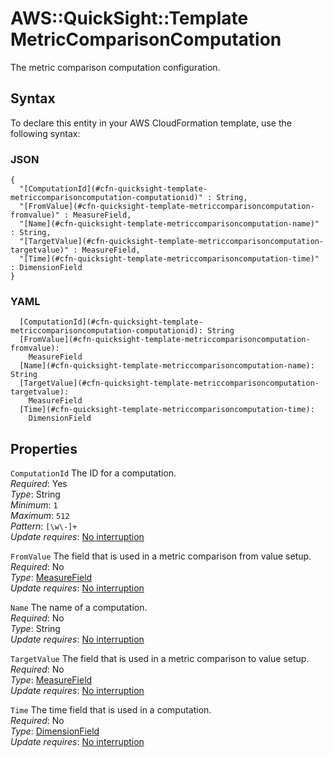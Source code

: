 # AWS::QuickSight::Template MetricComparisonComputation<a name="aws-properties-quicksight-template-metriccomparisoncomputation"></a>

The metric comparison computation configuration\.

## Syntax<a name="aws-properties-quicksight-template-metriccomparisoncomputation-syntax"></a>

To declare this entity in your AWS CloudFormation template, use the following syntax:

### JSON<a name="aws-properties-quicksight-template-metriccomparisoncomputation-syntax.json"></a>

```
{
  "[ComputationId](#cfn-quicksight-template-metriccomparisoncomputation-computationid)" : String,
  "[FromValue](#cfn-quicksight-template-metriccomparisoncomputation-fromvalue)" : MeasureField,
  "[Name](#cfn-quicksight-template-metriccomparisoncomputation-name)" : String,
  "[TargetValue](#cfn-quicksight-template-metriccomparisoncomputation-targetvalue)" : MeasureField,
  "[Time](#cfn-quicksight-template-metriccomparisoncomputation-time)" : DimensionField
}
```

### YAML<a name="aws-properties-quicksight-template-metriccomparisoncomputation-syntax.yaml"></a>

```
  [ComputationId](#cfn-quicksight-template-metriccomparisoncomputation-computationid): String
  [FromValue](#cfn-quicksight-template-metriccomparisoncomputation-fromvalue): 
    MeasureField
  [Name](#cfn-quicksight-template-metriccomparisoncomputation-name): String
  [TargetValue](#cfn-quicksight-template-metriccomparisoncomputation-targetvalue): 
    MeasureField
  [Time](#cfn-quicksight-template-metriccomparisoncomputation-time): 
    DimensionField
```

## Properties<a name="aws-properties-quicksight-template-metriccomparisoncomputation-properties"></a>

`ComputationId`  <a name="cfn-quicksight-template-metriccomparisoncomputation-computationid"></a>
The ID for a computation\.  
*Required*: Yes  
*Type*: String  
*Minimum*: `1`  
*Maximum*: `512`  
*Pattern*: `[\w\-]+`  
*Update requires*: [No interruption](https://docs.aws.amazon.com/AWSCloudFormation/latest/UserGuide/using-cfn-updating-stacks-update-behaviors.html#update-no-interrupt)

`FromValue`  <a name="cfn-quicksight-template-metriccomparisoncomputation-fromvalue"></a>
The field that is used in a metric comparison from value setup\.  
*Required*: No  
*Type*: [MeasureField](aws-properties-quicksight-template-measurefield.md)  
*Update requires*: [No interruption](https://docs.aws.amazon.com/AWSCloudFormation/latest/UserGuide/using-cfn-updating-stacks-update-behaviors.html#update-no-interrupt)

`Name`  <a name="cfn-quicksight-template-metriccomparisoncomputation-name"></a>
The name of a computation\.  
*Required*: No  
*Type*: String  
*Update requires*: [No interruption](https://docs.aws.amazon.com/AWSCloudFormation/latest/UserGuide/using-cfn-updating-stacks-update-behaviors.html#update-no-interrupt)

`TargetValue`  <a name="cfn-quicksight-template-metriccomparisoncomputation-targetvalue"></a>
The field that is used in a metric comparison to value setup\.  
*Required*: No  
*Type*: [MeasureField](aws-properties-quicksight-template-measurefield.md)  
*Update requires*: [No interruption](https://docs.aws.amazon.com/AWSCloudFormation/latest/UserGuide/using-cfn-updating-stacks-update-behaviors.html#update-no-interrupt)

`Time`  <a name="cfn-quicksight-template-metriccomparisoncomputation-time"></a>
The time field that is used in a computation\.  
*Required*: No  
*Type*: [DimensionField](aws-properties-quicksight-template-dimensionfield.md)  
*Update requires*: [No interruption](https://docs.aws.amazon.com/AWSCloudFormation/latest/UserGuide/using-cfn-updating-stacks-update-behaviors.html#update-no-interrupt)